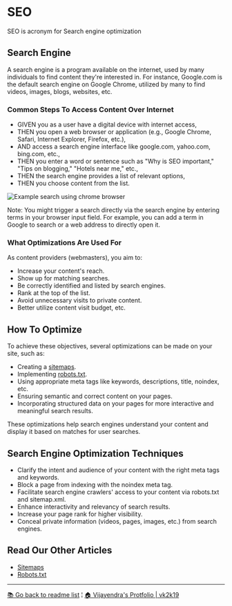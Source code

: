 # SEO

SEO is acronym for Search engine optimization

## Search Engine

A search engine is a program available on the internet, used by many individuals to find content they're interested in. For instance, Google.com is the default search engine on Google Chrome, utilized by many to find videos, images, blogs, websites, etc.

### Common Steps To Access Content Over Internet

- GIVEN you as a user have a digital device with internet access,
- THEN you open a web browser or application (e.g., Google Chrome, Safari, Internet Explorer, Firefox, etc.),
- AND access a search engine interface like google.com, yahoo.com, bing.com, etc.,
- THEN you enter a word or sentence such as "Why is SEO important," "Tips on blogging," "Hotels near me," etc.,
- THEN the search engine provides a list of relevant options,
- THEN you choose content from the list.

![Example search using chrome browser](./SEO-USER-SEARCH-EXAMPLE.png)

Note: You might trigger a search directly via the search engine by entering terms in your browser input field. For example, you can add a term in Google to search or a web address to directly open it.

### What Optimizations Are Used For

As content providers (webmasters), you aim to:

- Increase your content's reach.
- Show up for matching searches.
- Be correctly identified and listed by search engines.
- Rank at the top of the list.
- Avoid unnecessary visits to private content.
- Better utilize content visit budget, etc.

## How To Optimize

To achieve these objectives, several optimizations can be made on your site, such as:

- Creating a [sitemaps](../sitemaps).
- Implementing [robots.txt](../robots).
- Using appropriate meta tags like keywords, descriptions, title, noindex, etc.
- Ensuring semantic and correct content on your pages.
- Incorporating structured data on your pages for more interactive and meaningful search results.

These optimizations help search engines understand your content and display it based on matches for user searches.

## Search Engine Optimization Techniques

- Clarify the intent and audience of your content with the right meta tags and keywords.
- Block a page from indexing with the noindex meta tag.
- Facilitate search engine crawlers' access to your content via robots.txt and sitemap.xml.
- Enhance interactivity and relevancy of search results.
- Increase your page rank for higher visibility.
- Conceal private information (videos, pages, images, etc.) from search engines.

## Read Our Other Articles

- [Sitemaps](../sitemaps)
- [Robots.txt](../robots)

***

[&#128218; Go back to readme list](../) ¦ [&#x1F3E0; Vijayendra's Protfolio &#124; vk2k19](/) 
